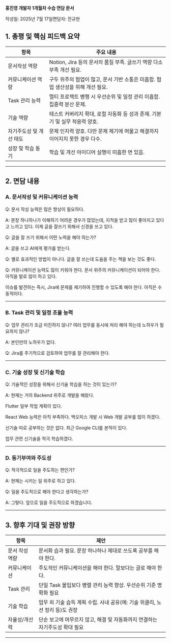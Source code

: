 **홍진영 개발자 1개월차 수습 면담 문서**

작성일: 2025년 7월 17일면담자: 전규현

## 1. 총평 및 핵심 피드백 요약

| 항목                    | 주요 내용                                                                       |
| ----------------------- | ------------------------------------------------------------------------------- |
| 문서작성 역량           | Notion, Jira 등의 문서의 품질 부족. 글쓰기 역량 다소 부족 개선 필요.            |
| 커뮤니케이션 역량       | 구두 위주의 협업이 많고, 문서 기반 소통은 미흡함. 협업 생산성을 위해 개선 필요. |
| Task 관리 능력          | 멀티 프로젝트 병행 시 우선순위 및 일정 관리 미흡함. 집중력 분산 문제.           |
| 기술 역량               | 테스트 커버리지 확대, 로컬 자동화 등 성과 존재. 기본기 및 실무 적응력 양호.     |
| 자기주도성 및 개선 태도 | 문제 인지력 양호. 다만 문제 제기에 머물고 해결까지 이어지지 못한 경우 다수.     |
| 성장 및 학습 동기       | 학습 및 개선 아이디어 실행이 미흡한 면 있음.                                    |

---

## 2. 면담 내용

### A. 문서작성 및 커뮤니케이션 능력

Q: 문서 작성 능력은 많은 향상이 필요하다.

A: 문장 하나하나가 이해하기 어려운 경우가 많았는데, 지적을 받고 많이 좋아지고 있다고 느끼고 있다. 이제 글을 잘쓰기 위해서 신경을 쓰고 있다.

Q: 글을 잘 쓰기 위해서 어떤 노력을 해야 하는가?

A: 글을 쓰고 AI에게 평가를 받는다.

Q: 별로 효과적인 방법이 아니다. 글을 잘 쓰는데 도움을 주는 책을 보는 것도 좋다.

Q: 커뮤니케이션 능력도 많이 키워야 한다. 문서 위주의 커뮤니케이션이 되어야 한다. 아직을 말로 많이 하고 있다.

이슈를 발견하는 즉시, Jira에 문제를 제기하여 진행할 수 있도록 해야 한다. 아직은 수동적이다.

---

### B. Task 관리 및 일정 조율 능력

Q: 업무 관리가 조금 미진하지 않나? 여러 업무를 동시에 처리 해야 하는데 노하우가 필요하지 않나?

A: 본인만의 노하우가 없다.

Q: Jira를 주기적으로 검토하여 업무를 잘 관리해야 한다.

---

### C. 기술 성장 및 신기술 학습

Q: 기술적인 성장을 위해서 신기술 학습을 하는 것이 있는가?

A: 현재는 거의 Backend 위주로 개발을 해왔다.

Flutter 일부 작업 계획이 있다.

React Web 능력은 아직 부족하다. 백오피스 개발 시 Web 개발 공부를 많이 하겠다.

신기술 따로 공부하는 것은 없다. 최근 Google CLI를 본적이 있다.

업무 관련 신기술을 적극 학습하겠다.

---

### D. 동기부여와 주도성

Q: 적극적으로 일을 주도하는 편인가?

A: 현재는 시키는 일 위주로 하고 있다.

Q: 일을 주도적으로 해야 한다고 생각하는가?

A: 그렇다. 앞으로 일을 주도적으로 하겠습니다.

---

## 3. 향후 기대 및 권장 방향

| 항목           | 제안                                                                         |
| -------------- | ---------------------------------------------------------------------------- |
| 문서 작성 역량 | 문서화 습과 필요. 문장 하나하나 제대로 쓰도록 공부를 해야 한다.              |
| 커뮤니케이션   | 주도적인 커뮤니케이션을 해야 한다. 말보다는 글로 해야 한다.                  |
| Task 관리      | 단일 Task 몰입보다 병렬 관리 능력 향상. 우선순위 기준 명확화 필요            |
| 기술 학습      | 업무 외 기술 습득 계획 수립. 사내 공유(예: 기술 위클리, 노션 정리 등)도 권장 |
| 자율성/개선력  | 단순 보고에 머무르지 않고, 해결 및 자동화까지 연결하는 자기주도성 확대 필요  |

---

##
